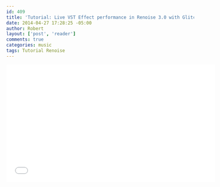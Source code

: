 ```yaml
---
id: 409
title: 'Tutorial: Live VST Effect performance in Renoise 3.0 with Glitch 2'
date: 2014-04-27 17:28:25 -05:00
author: Robert
layout: ['post', 'reader']
comments: true
categories: music
tags: Tutorial Renoise
---
```


<iframe width="560" height="315" src="//www.youtube.com/embed/0zfaSlx13I4" frameborder="0" allowfullscreen></iframe>
